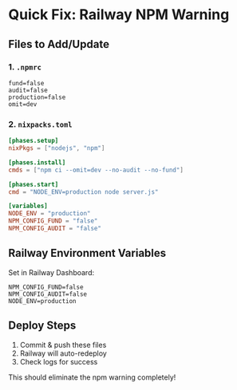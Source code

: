 # Quick Fix: Railway NPM Warning

## Files to Add/Update

### 1. `.npmrc`
```
fund=false
audit=false  
production=false
omit=dev
```

### 2. `nixpacks.toml`
```toml
[phases.setup]
nixPkgs = ["nodejs", "npm"]

[phases.install]
cmds = ["npm ci --omit=dev --no-audit --no-fund"]

[phases.start] 
cmd = "NODE_ENV=production node server.js"

[variables]
NODE_ENV = "production"
NPM_CONFIG_FUND = "false"
NPM_CONFIG_AUDIT = "false"
```

## Railway Environment Variables

Set in Railway Dashboard:
```
NPM_CONFIG_FUND=false
NPM_CONFIG_AUDIT=false  
NODE_ENV=production
```

## Deploy Steps

1. Commit & push these files
2. Railway will auto-redeploy
3. Check logs for success

This should eliminate the npm warning completely!
